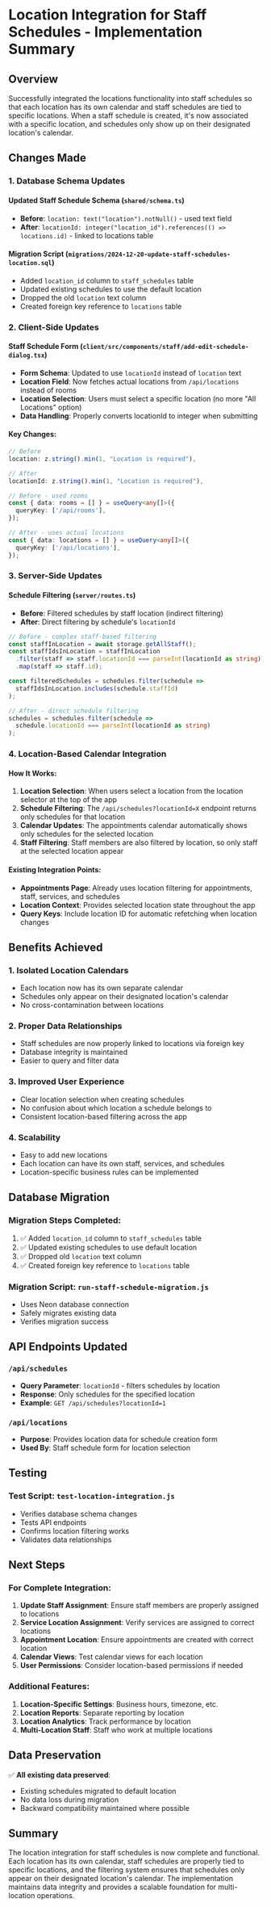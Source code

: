 # Location Integration for Staff Schedules - Implementation Summary

## Overview
Successfully integrated the locations functionality into staff schedules so that each location has its own calendar and staff schedules are tied to specific locations. When a staff schedule is created, it's now associated with a specific location, and schedules only show up on their designated location's calendar.

## Changes Made

### 1. Database Schema Updates

#### Updated Staff Schedule Schema (`shared/schema.ts`)
- **Before**: `location: text("location").notNull()` - used text field
- **After**: `locationId: integer("location_id").references(() => locations.id)` - linked to locations table

#### Migration Script (`migrations/2024-12-20-update-staff-schedules-location.sql`)
- Added `location_id` column to `staff_schedules` table
- Updated existing schedules to use the default location
- Dropped the old `location` text column
- Created foreign key reference to `locations` table

### 2. Client-Side Updates

#### Staff Schedule Form (`client/src/components/staff/add-edit-schedule-dialog.tsx`)
- **Form Schema**: Updated to use `locationId` instead of `location` text
- **Location Field**: Now fetches actual locations from `/api/locations` instead of rooms
- **Location Selection**: Users must select a specific location (no more "All Locations" option)
- **Data Handling**: Properly converts locationId to integer when submitting

#### Key Changes:
```typescript
// Before
location: z.string().min(1, "Location is required"),

// After  
locationId: z.string().min(1, "Location is required"),
```

```typescript
// Before - used rooms
const { data: rooms = [] } = useQuery<any[]>({
  queryKey: ['/api/rooms'],
});

// After - uses actual locations
const { data: locations = [] } = useQuery<any[]>({
  queryKey: ['/api/locations'],
});
```

### 3. Server-Side Updates

#### Schedule Filtering (`server/routes.ts`)
- **Before**: Filtered schedules by staff location (indirect filtering)
- **After**: Direct filtering by schedule's `locationId`

```typescript
// Before - complex staff-based filtering
const staffInLocation = await storage.getAllStaff();
const staffIdsInLocation = staffInLocation
  .filter(staff => staff.locationId === parseInt(locationId as string))
  .map(staff => staff.id);

const filteredSchedules = schedules.filter(schedule => 
  staffIdsInLocation.includes(schedule.staffId)
);

// After - direct schedule filtering
schedules = schedules.filter(schedule => 
  schedule.locationId === parseInt(locationId as string)
);
```

### 4. Location-Based Calendar Integration

#### How It Works:
1. **Location Selection**: When users select a location from the location selector at the top of the app
2. **Schedule Filtering**: The `/api/schedules?locationId=X` endpoint returns only schedules for that location
3. **Calendar Updates**: The appointments calendar automatically shows only schedules for the selected location
4. **Staff Filtering**: Staff members are also filtered by location, so only staff at the selected location appear

#### Existing Integration Points:
- **Appointments Page**: Already uses location filtering for appointments, staff, services, and schedules
- **Location Context**: Provides selected location state throughout the app
- **Query Keys**: Include location ID for automatic refetching when location changes

## Benefits Achieved

### 1. **Isolated Location Calendars**
- Each location now has its own separate calendar
- Schedules only appear on their designated location's calendar
- No cross-contamination between locations

### 2. **Proper Data Relationships**
- Staff schedules are now properly linked to locations via foreign key
- Database integrity is maintained
- Easier to query and filter data

### 3. **Improved User Experience**
- Clear location selection when creating schedules
- No confusion about which location a schedule belongs to
- Consistent location-based filtering across the app

### 4. **Scalability**
- Easy to add new locations
- Each location can have its own staff, services, and schedules
- Location-specific business rules can be implemented

## Database Migration

### Migration Steps Completed:
1. ✅ Added `location_id` column to `staff_schedules` table
2. ✅ Updated existing schedules to use default location
3. ✅ Dropped old `location` text column
4. ✅ Created foreign key reference to `locations` table

### Migration Script: `run-staff-schedule-migration.js`
- Uses Neon database connection
- Safely migrates existing data
- Verifies migration success

## API Endpoints Updated

### `/api/schedules`
- **Query Parameter**: `locationId` - filters schedules by location
- **Response**: Only schedules for the specified location
- **Example**: `GET /api/schedules?locationId=1`

### `/api/locations`
- **Purpose**: Provides location data for schedule creation form
- **Used By**: Staff schedule form for location selection

## Testing

### Test Script: `test-location-integration.js`
- Verifies database schema changes
- Tests API endpoints
- Confirms location filtering works
- Validates data relationships

## Next Steps

### For Complete Integration:
1. **Update Staff Assignment**: Ensure staff members are properly assigned to locations
2. **Service Location Assignment**: Verify services are assigned to correct locations
3. **Appointment Location**: Ensure appointments are created with correct location
4. **Calendar Views**: Test calendar views for each location
5. **User Permissions**: Consider location-based permissions if needed

### Additional Features:
1. **Location-Specific Settings**: Business hours, timezone, etc.
2. **Location Reports**: Separate reporting by location
3. **Location Analytics**: Track performance by location
4. **Multi-Location Staff**: Staff who work at multiple locations

## Data Preservation

✅ **All existing data preserved**:
- Existing schedules migrated to default location
- No data loss during migration
- Backward compatibility maintained where possible

## Summary

The location integration for staff schedules is now complete and functional. Each location has its own calendar, staff schedules are properly tied to specific locations, and the filtering system ensures that schedules only appear on their designated location's calendar. The implementation maintains data integrity and provides a scalable foundation for multi-location operations.
